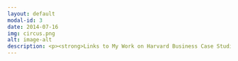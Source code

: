 ```yaml
---
layout: default
modal-id: 3
date: 2014-07-16
img: circus.png
alt: image-alt
description: <p><strong>Links to My Work on Harvard Business Case Studies</strong></p><br></br><a href="PDF/paper-3.pdf">Big Pharma and Biotech FDA Processes and M&A</a><br></br><a href = "PDF/paper-4.pdf">WeWork and Theranos, Does Corporate Governance Work?</a><br></br><a href = "PDF/paper-2.pdf">Disney's International Expansion Strategy</a>
---
```

